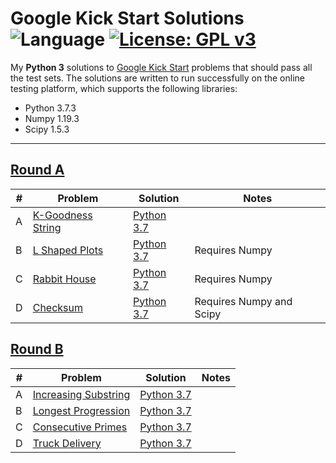 # Google Kick Start Solutions ![Language](https://img.shields.io/badge/language-Python%203-orange) [![License: GPL v3](https://img.shields.io/badge/License-GPLv3-blue.svg)](https://www.gnu.org/licenses/gpl-3.0)

My **Python 3** solutions to [Google Kick Start](https://codingcompetitions.withgoogle.com/kickstart/) problems that should pass all the test sets. The solutions are written to run successfully on the online testing platform, which supports the following libraries:

 * Python 3.7.3
 * Numpy 1.19.3
 * Scipy 1.5.3

---

## [Round A](https://codingcompetitions.withgoogle.com/kickstart/round/0000000000436140)

| # | Problem | Solution | Notes |
|---|---------|----------|-------|
| A | [K-Goodness String](https://codingcompetitions.withgoogle.com/kickstart/round/0000000000436140/000000000068cca3) | [Python 3.7](https://github.com/theXYZT/google-kick-start-2021/blob/master/Round%20A/k-goodness-string.py) |  |
| B | [L Shaped Plots](https://codingcompetitions.withgoogle.com/kickstart/round/0000000000436140/000000000068c509) | [Python 3.7](https://github.com/theXYZT/google-kick-start-2021/blob/master/Round%20A/L-shaped-plots.py) | Requires Numpy |
| C | [Rabbit House](https://codingcompetitions.withgoogle.com/kickstart/round/0000000000436140/000000000068cb14) | [Python 3.7](https://github.com/theXYZT/google-kick-start-2021/blob/master/Round%20A/rabbit-house.py) | Requires Numpy |
| D | [Checksum](https://codingcompetitions.withgoogle.com/kickstart/round/0000000000436140/000000000068c2c3) | [Python 3.7](https://github.com/theXYZT/google-kick-start-2021/blob/master/Round%20A/checksum.py) | Requires Numpy and Scipy |


## [Round B](https://codingcompetitions.withgoogle.com/kickstart/round/0000000000435a5b)

| # | Problem | Solution | Notes |
|---|---------|----------|-------|
| A | [Increasing Substring](https://codingcompetitions.withgoogle.com/kickstart/round/0000000000435a5b/000000000077a882) | [Python 3.7](https://github.com/theXYZT/google-kick-start-2021/blob/master/Round%20B/increasing-substring.py) |  |
| B | [Longest Progression](https://codingcompetitions.withgoogle.com/kickstart/round/0000000000435a5b/000000000077a3a5) | [Python 3.7](https://github.com/theXYZT/google-kick-start-2021/blob/master/Round%20B/longest-progression.py) |  |
| C | [Consecutive Primes](https://codingcompetitions.withgoogle.com/kickstart/round/0000000000435a5b/000000000077a8e6) | [Python 3.7](https://github.com/theXYZT/google-kick-start-2021/blob/master/Round%20B/consecutive-primes.py) |  |
| D | [Truck Delivery](https://codingcompetitions.withgoogle.com/kickstart/round/0000000000435a5b/000000000077a885) | [Python 3.7](https://github.com/theXYZT/google-kick-start-2021/blob/master/Round%20B/truck-delivery.py) |  |


